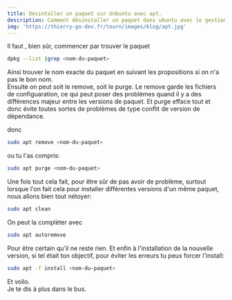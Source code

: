 ```yaml
---
title: Désintaller un paquet sur Unbuntu avec apt.
description: Comment désinstaller un paquet dans ubuntu avec le gestionnaire apt. Ce qui implique de l'avoir installé avec, bien entendu.
img: 'https://thierry-go-dev.fr/tourn/images/blog/apt.jpg'
---
```

   

Il faut , bien sûr, commencer par trouver le paquet   


```bash
dpkg --list |grep <nom-du-paquet>
```   

Ainsi trouver le nom exacte du paquet en suivant les propositions si on n'a pas le bon nom.   
Ensuite on peut soit le remove, soit le purge. Le remove garde les fichiers de configuaration, ce qui peut poser des problèmes quand il y a des différences majeur entre les versions de paquet. Et purge efface tout et donc évite toutes sortes de problèmes de type conflit de version de dépendance.   
   
donc
```bash
sudo apt remove <nom-du-paquet>
```   
ou tu l'as compris:
```bash
sudo apt purge <nom-du-paquet>
```   
      
Une fois tout cela fait, pour être sûr de pas avoir de problème, surtout lorsque l'on fait cela pour installer différentes versions d'un même paquet, nous allons bien tout nétoyer:   
```bash
sudo apt clean
```   
   
On peut la complèter avec
```bash
sudo apt autoremove
```   
Pour être certain qu'il ne reste rien. Et enfin à l'installation de la nouvelle version, si tel était ton objectif, pour éviter les erreurs tu peux forcer l'install:
```bash
sudo apt -f install <nom-du-paquet>
```   
      
Et voilo.   
Je te dis à plus dans le bus.   

